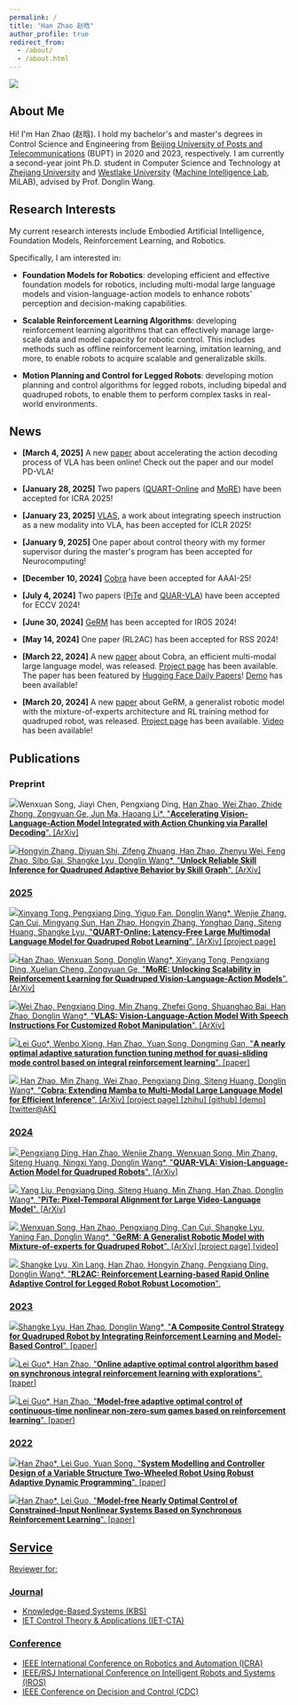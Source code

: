 ```yaml
---
permalink: /
title: "Han Zhao 赵晗"
author_profile: true
redirect_from: 
  - /about/
  - /about.html
---
```


<a href="https://hits.seeyoufarm.com"><img src="https://hits.seeyoufarm.com/api/count/incr/badge.svg?url=https%3A%2F%2Fh-zhao1997.github.io&count_bg=%2379C83D&title_bg=%23555555&icon=&icon_color=%23E7E7E7&title=hits+today%2Ftotal&edge_flat=false"/></a>

<h2 id='about'>About Me</h2>

Hi! I'm Han Zhao (赵晗). I hold my bachelor's and master's degrees in Control Science and Engineering from <a href="https://www.bupt.edu.cn/">Beijing University of Posts and Telecommunications</a> (BUPT) in 2020 and 2023, respectively. I am currently a second-year joint Ph.D. student in Computer Science and Technology at <a href="https://www.zju.edu.cn/">Zhejiang University</a> and <a href="https://www.westlake.edu.cn/">Westlake University</a> (<a href="https://milab.westlake.edu.cn/">Machine Intelligence Lab</a>, MiLAB), advised by Prof. Donglin Wang. 


<h2 id='research-interests'>Research Interests</h2>
My current research interests include Embodied Artificial Intelligence, Foundation Models, Reinforcement Learning, and Robotics. 

Specifically, I am interested in:
- **Foundation Models for Robotics**: developing efficient and effective foundation models for robotics, including multi-modal large language models and vision-language-action models to enhance robots' perception and decision-making capabilities.

- **Scalable Reinforcement Learning Algorithms**: developing reinforcement learning algorithms that can effectively manage large-scale data and model capacity for robotic control. This includes methods such as offline reinforcement learning, imitation learning, and more, to enable robots to acquire scalable and generalizable skills.

- **Motion Planning and Control for Legged Robots**: developing motion planning and control algorithms for legged robots, including bipedal and quadruped robots, to enable them to perform complex tasks in real-world environments.


<h2 id='news'>News</h2>

* **[March 4, 2025]** A new [paper](https://arxiv.org/abs/2503.02310) about accelerating the action decoding process of VLA has been online! Check out the paper and our model PD-VLA!

* **[January 28, 2025]** Two papers ([QUART-Online](https://arxiv.org/abs/2412.15576) and [MoRE](https://arxiv.org/abs/2503.08007)) have been accepted for ICRA 2025!

* **[January 23, 2025]** [VLAS](https://arxiv.org/abs/2502.13508), a work about integrating speech instruction as a new modality into VLA, has been accepted for ICLR 2025!

* **[January 9, 2025]** One paper about control theory with my former supervisor during the master's program has been accepted for Neurocomputing!

* **[December 10, 2024]** [Cobra](https://arxiv.org/abs/2403.14520) have been accepted for AAAI-25!

* **[July 4, 2024]** Two papers ([PiTe](https://arxiv.org/abs/2409.07239) and [QUAR-VLA](https://arxiv.org/abs/2312.14457)) have been accepted for ECCV 2024!

* **[June 30, 2024]** [GeRM](https://arxiv.org/abs/2403.13358) has been accepted for IROS 2024!

* **[May 14, 2024]** One paper (RL2AC) has been accepted for RSS 2024!

* **[March 22, 2024]** A new [paper](https://arxiv.org/abs/2403.14520) about Cobra, an efficient multi-modal large language model, was released. [Project page](https://sites.google.com/view/cobravlm) has been available. The paper has been featured by [Hugging Face Daily Papers](https://huggingface.co/papers?date=2024-03-22)! [Demo](https://huggingface.co/spaces/han1997/cobra) has been available!

* **[March 20, 2024]** A new [paper](https://arxiv.org/abs/2403.13358) about GeRM, a generalist robotic model with the mixture-of-experts architecture and RL training method for quadruped robot, was released. [Project page](https://songwxuan.github.io/GeRM/) has been available. [Video](https://www.youtube.com/watch?v=tjgIxsXW0JU) has been available!


<h2 id='publications'>Publications</h2>

### Preprint

<a href="https://arxiv.org/abs/2503.02310" target="_blank"><img src="https://img.shields.io/badge/arXiv-2503.02310-B31B1B?style=for-the-badge"></a>Wenxuan Song, Jiayi Chen, Pengxiang Ding, <u>Han Zhao<u/>, Wei Zhao, Zhide Zhong, Zongyuan Ge, Jun Ma, Haoang Li\*, &quot;**Accelerating Vision-Language-Action Model Integrated with Action Chunking via Parallel Decoding**&quot;. [[ArXiv](https://arxiv.org/pdf/2503.02310.pdf)]

<a href="https://arxiv.org/abs/2311.06015" target="_blank"><img src="https://img.shields.io/badge/arXiv-2311.06015-B31B1B?style=for-the-badge"></a>Hongyin Zhang, Diyuan Shi, Zifeng Zhuang, <u>Han Zhao</u>, Zhenyu Wei, Feng Zhao, Sibo Gai, Shangke Lyu, Donglin Wang\*, &quot;**Unlock Reliable Skill Inference for Quadruped Adaptive Behavior by Skill Graph**&quot;. [[ArXiv](https://arxiv.org/abs/2311.06015)]

### 2025
<a href="https://arxiv.org/abs/2412.15576" target="_blank"><img src="https://img.shields.io/badge/ICRA-2025-blue?style=for-the-badge"></a>Xinyang Tong, Pengxiang Ding, Yiguo Fan, Donglin Wang\*, Wenjie Zhang, Can Cui, Mingyang Sun, <u>Han Zhao<u/>, Hongyin Zhang, Yonghao Dang, Siteng Huang, Shangke Lyu, &quot;**QUART-Online: Latency-Free Large Multimodal Language Model for Quadruped Robot Learning**&quot;. [[ArXiv](https://arxiv.org/pdf/2412.15576.pdf)] [[project page](https://quart-online.github.io/)]

<a href="https://arxiv.org/abs/2503.08007" target="_blank"><img src="https://img.shields.io/badge/ICRA-2025-blue?style=for-the-badge"></a><u>Han Zhao<u/>, Wenxuan Song, Donglin Wang\*, Xinyang Tong, Pengxiang Ding, Xuelian Cheng, Zongyuan Ge, &quot;**MoRE: Unlocking Scalability in Reinforcement Learning for Quadruped Vision-Language-Action Models**&quot;. [[ArXiv](https://arxiv.org/pdf/2503.08007.pdf)]

<a href="https://arxiv.org/abs/2502.13508" target="_blank"><img src="https://img.shields.io/badge/ICLR-2025-blue?style=for-the-badge"></a>Wei Zhao, Pengxiang Ding, Min Zhang, Zhefei Gong, Shuanghao Bai, <u>Han Zhao<u/>, Donglin Wang\*, &quot;**VLAS: Vision-Language-Action Model With Speech Instructions For Customized Robot Manipulation**&quot;. [[ArXiv](https://arxiv.org/pdf/2502.13508.pdf)]

<a href="https://www.sciencedirect.com/science/article/pii/S0925231225000359?via%3Dihub" target="_blank"><img src="https://img.shields.io/badge/Neuro-2025-green?style=for-the-badge"></a>Lei Guo\*, Wenbo Xiong, <u>Han Zhao</u>, Yuan Song, Dongming Gan, &quot;**A nearly optimal adaptive saturation function tuning method for quasi-sliding mode control based on integral reinforcement learning**&quot;. [[paper](https://www.sciencedirect.com/science/article/pii/S0925231225000359?via%3Dihub)]

<a href="https://arxiv.org/abs/2403.14520" target="_blank"><img src="https://img.shields.io/badge/AAAI-2025-blue?style=for-the-badge"></a> <u>Han Zhao</u>, Min Zhang, Wei Zhao, Pengxiang Ding, Siteng Huang, Donglin Wang\*, &quot;**Cobra: Extending Mamba to Multi-Modal Large Language Model for Efficient Inference**&quot;. [[ArXiv](https://arxiv.org/pdf/2403.14520.pdf)] [[project page](https://sites.google.com/view/cobravlm)] [[zhihu](https://zhuanlan.zhihu.com/p/688544752)] [[github](https://github.com/h-zhao1997/cobra)] [[demo](https://huggingface.co/spaces/han1997/cobra)] [[twitter@AK](https://twitter.com/_akhaliq/status/1771033002748837953?t=6S4PVZXg6GcXqi_-PFzipw&s=19)]

### 2024
<a href="https://arxiv.org/abs/2312.14457" target="_blank"><img src="https://img.shields.io/badge/ECCV-2024-blue?style=for-the-badge"></a> Pengxiang Ding, <u>Han Zhao</u>, Wenjie Zhang, Wenxuan Song, Min Zhang, Siteng Huang, Ningxi Yang, Donglin Wang\*, &quot;**QUAR-VLA: Vision-Language-Action Model for Quadruped Robots**&quot;. [[ArXiv](https://arxiv.org/abs/2312.14457)]

<a herf="https://arxiv.org/abs/2409.07239" target="_blank"><img src="https://img.shields.io/badge/ECCV-2024-blue?style=for-the-badge"></a> Yang Liu, Pengxiang Ding, Siteng Huang, Min Zhang, <u>Han Zhao</u>, Donglin Wang\*, &quot;**PiTe: Pixel-Temporal Alignment for Large Video-Language Model**&quot;. [[ArXiv](https://arxiv.org/abs/2409.07239)]

<a href="https://arxiv.org/abs/2403.13358" target="_blank"><img src="https://img.shields.io/badge/IROS-2024-blue?style=for-the-badge"></a> Wenxuan Song, <u>Han Zhao</u>, Pengxiang Ding, Can Cui, Shangke Lyu, Yaning Fan, Donglin Wang\*, &quot;**GeRM: A Generalist Robotic Model with Mixture-of-experts for Quadruped Robot**&quot;. [[ArXiv](https://arxiv.org/abs/2403.13358)] [[project page](https://songwxuan.github.io/GeRM/)] [[video](https://www.youtube.com/watch?v=tjgIxsXW0JU)]

<a target="_blank"><img src="https://img.shields.io/badge/RSS-2024-blue?style=for-the-badge"></a> Shangke Lyu, Xin Lang, <u>Han Zhao</u>, Hongyin Zhang, Pengxiang Ding, Donglin Wang\*, &quot;**RL2AC: Reinforcement Learning-based Rapid Online Adaptive Control for Legged Robot Robust Locomotion**&quot;.

### 2023
<a href="https://ieeexplore.ieee.org/document/10341908/" target="_blank"><img src="https://img.shields.io/badge/IROS-2023-blue?style=for-the-badge"></a>Shangke Lyu, <u>Han Zhao</u>, Donglin Wang\*, &quot;**A Composite Control Strategy for Quadruped Robot by Integrating Reinforcement Learning and Model-Based Control**&quot;. [[paper](https://ieeexplore.ieee.org/document/10341908/)]

<a href="https://www.sciencedirect.com/science/article/abs/pii/S092523122201431X/" target="_blank"><img src="https://img.shields.io/badge/Neuro-2023-green?style=for-the-badge"></a>Lei Guo\*, <u>Han Zhao</u>, &quot;**Online adaptive optimal control algorithm based on synchronous integral reinforcement learning with explorations**&quot;. [[paper](https://www.sciencedirect.com/science/article/abs/pii/S092523122201431X/)]

<a href="https://ietresearch.onlinelibrary.wiley.com/doi/full/10.1049/cth2.12376/" target="_blank"><img src="https://img.shields.io/badge/IET%20CTA-2023-green?style=for-the-badge"></a>Lei Guo\*, <u>Han Zhao</u>, &quot;**Model‐free adaptive optimal control of continuous‐time nonlinear non‐zero‐sum games based on reinforcement learning**&quot;. [[paper](https://ietresearch.onlinelibrary.wiley.com/doi/full/10.1049/cth2.12376/)]

### 2022
<a href="https://ieeexplore.ieee.org/document/10033602/" target="_blank"><img src="https://img.shields.io/badge/CCDC-2022-blue?style=for-the-badge"></a><u>Han Zhao*</u>, Lei Guo, Yuan Song, &quot;**System Modelling and Controller Design of a Variable Structure Two-Wheeled Robot Using Robust Adaptive Dynamic Programming**&quot;. [[paper](https://ieeexplore.ieee.org/document/10033602)]

<a href="https://ieeexplore.ieee.org/document/9902515/" target="_blank"><img src="https://img.shields.io/badge/CCC-2022-blue?style=for-the-badge"></a><u>Han Zhao*</u>, Lei Guo, &quot;**Model-free Nearly Optimal Control of Constrained-Input Nonlinear Systems Based on Synchronous Reinforcement Learning**&quot;. [[paper](https://ieeexplore.ieee.org/document/9902515/)]


<h2 id='service'>Service</h2>

Reviewer for:

### Journal
- Knowledge-Based Systems (KBS)
- IET Control Theory & Applications (IET-CTA)

### Conference
- IEEE International Conference on Robotics and Automation (ICRA)
- IEEE/RSJ International Conference on Intelligent Robots and Systems (IROS)
- IEEE Conference on Decision and Control (CDC)
